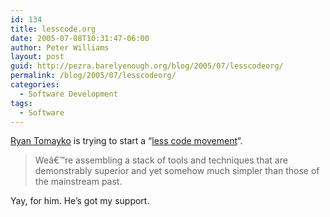 ```yaml
---
id: 134
title: lesscode.org
date: 2005-07-08T10:31:47-06:00
author: Peter Williams
layout: post
guid: http://pezra.barelyenough.org/blog/2005/07/lesscodeorg/
permalink: /blog/2005/07/lesscodeorg/
categories:
  - Software Development
tags:
  - Software
---
```

[Ryan Tomayko](http://naeblis.cx/rtomayko/weblog/) is trying to start a &#8220;[less code movement](http://lesscode.org/2005/07/07/welcome/)&#8220;.

> Weâ€™re assembling a stack of tools and techniques that are demonstrably superior and yet somehow much simpler than those of the mainstream past. 

Yay, for him. He&#8217;s got my support.